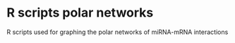 # R scripts polar networks
R scripts used for graphing the polar networks of miRNA-mRNA interactions
